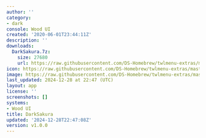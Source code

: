 ```yaml
---
author: ''
category:
- dark
console: Wood UI
created: '2020-06-01T23:44:11Z'
description: ''
downloads:
  DarkSakura.7z:
    size: 27680
    url: https://raw.githubusercontent.com/DS-Homebrew/twlmenu-extras/master/_nds/TWiLightMenu/akmenu/themes/DarkSakura.7z
icon: https://raw.githubusercontent.com/DS-Homebrew/twlmenu-extras/master/unistore/icons/ak.png
image: https://raw.githubusercontent.com/DS-Homebrew/twlmenu-extras/master/unistore/icons/ak.png
last_updated: 2024-12-28 at 22:47 (UTC)
layout: app
license: ''
screenshots: []
systems:
- Wood UI
title: DarkSakura
updated: '2024-12-28T22:47:08Z'
version: v1.0.0
---
```


